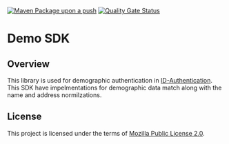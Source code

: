 [![Maven Package upon a push](https://github.com/mosip/demosdk/actions/workflows/push_trigger.yml/badge.svg?branch=release-1.2.0)](https://github.com/mosip/demosdk/actions/workflows/push_trigger.yml)
[![Quality Gate Status](https://sonarcloud.io/api/project_badges/measure?branch=release-1.2.0&project=mosip_biometrics-util&id=mosip_demosdk&metric=alert_status)](https://sonarcloud.io/dashboard?id=mosip_demosdk)

# Demo SDK

## Overview
This library is used for demographic authentication in [ID-Authentication](https://github.com/mosip/id-authentication/tree/master/authentication). This SDK have impelmentations for demographic data match along with the name and address normilzations.

## License
This project is licensed under the terms of [Mozilla Public License 2.0](LICENSE).
